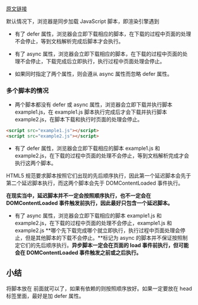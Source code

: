[原文链接](https://blog.csdn.net/weixin_42561383/article/details/86564715)

默认情况下，浏览器是同步加载 JavaScript 脚本，即渲染引擎遇到<script>标签就会停下来，等到执行完脚本，再继续向下渲染。如果是外部脚本，还必须加入脚本下载的时间。

如果脚本体积很大，下载和执行的时间就会很长，因此造成浏览器堵塞，用户会感觉到浏览器“卡死”了，没有任何响应。这显然是很不好的体验，所以浏览器允许脚本异步加载，下面就是两种异步加载的语法。

```js
<script src="path/to/myModule.js" defer></script>
<script src="path/to/myModule.js" async></script>
```

上面代码中，<script>标签打开 defer 或 async 属性，脚本就会异步加载。渲染引擎遇到这一行命令，就会开始下载外部脚本，但不会等它下载和执行，而是直接执行后面的命令。

### defer 与 async 的区别是

- defer 要等到整个页面在内存中正常渲染结束（DOM 结构完全生成，以及其他脚本执行完成），才会执行；async 一旦下载完，渲染引擎就会中断渲染，执行这个脚本以后，再继续渲染。一句话，**defer 是“渲染完再执行”，async 是“下载完就执行”。**
- **另外，如果有多个 defer 脚本，会按照它们在页面出现的顺序加载，而多个 async 脚本是不能保证加载顺序的。**

如果同时指定了两个属性，则会遵从 async 属性而忽略 defer 属性。

### 只有一个脚本的情况

- 没有 defer 或 async 属性，浏览器会立即下载并执行相应的脚本，并且在下载和执行时页面的处理会停止。

<script src="example.js"></script>

- 有了 defer 属性，浏览器会立即下载相应的脚本，在下载的过程中页面的处理不会停止，等到文档解析完成后脚本才会执行。

<script defer src="example.js"></script>

- 有了 async 属性，浏览器会立即下载相应的脚本，在下载的过程中页面的处理不会停止，下载完成后立即执行，执行过程中页面处理会停止。

<script async src="example.js"></script>

- 如果同时指定了两个属性，则会遵从 async 属性而忽略 defer 属性。

<script async src="example.js" defer async></script>

### 多个脚本的情况

- 两个脚本都没有 defer 或 async 属性，浏览器会立即下载并执行脚本 example1.js，在 example1.js 脚本执行完成后才会下载并执行脚本 example2.js，在脚本下载和执行时页面的处理会停止。

```html
<script src="example1.js"></script>
<script src="example2.js"></script>
```

- 有了 defer 属性，浏览器会立即下载相应的脚本 example1.js 和 example2.js，在下载的过程中页面的处理不会停止，等到文档解析完成才会执行这两个脚本。

HTML5 规范要求脚本按照它们出现的先后顺序执行，因此第一个延迟脚本会先于第二个延迟脚本执行，而这两个脚本会先于 DOMContentLoaded 事件执行。

**在现实当中，延迟脚本并不一定会按照顺序执行，也不一定会在 DOMContentLoaded 事件触发前执行，因此最好只包含一个延迟脚本。**

<script defer src="example1.js"></script>
<script defer src="example2.js"></script>

- 有了 async 属性，浏览器会立即下载相应的脚本 example1.js 和 example2.js，在下载的过程中页面的处理不会停止，example1.js 和 example2.js **哪个先下载完成哪个就立即执行，执行过程中页面处理会停止，但是其他脚本的下载不会停止。**标记为 async 的脚本并不保证按照制定它们的先后顺序执行。**异步脚本一定会在页面的 load 事件前执行，但可能会在 DOMContentLoaded 事件触发之前或之后执行。**

<script async src="example1.js"></script>
<script async src="example2.js"></script>

## 小结

将脚本放在 </body>前面就可以了，如果有依赖的则按照顺序放好。如果一定要放在 head 标签里面，最好是加 defer 属性。

